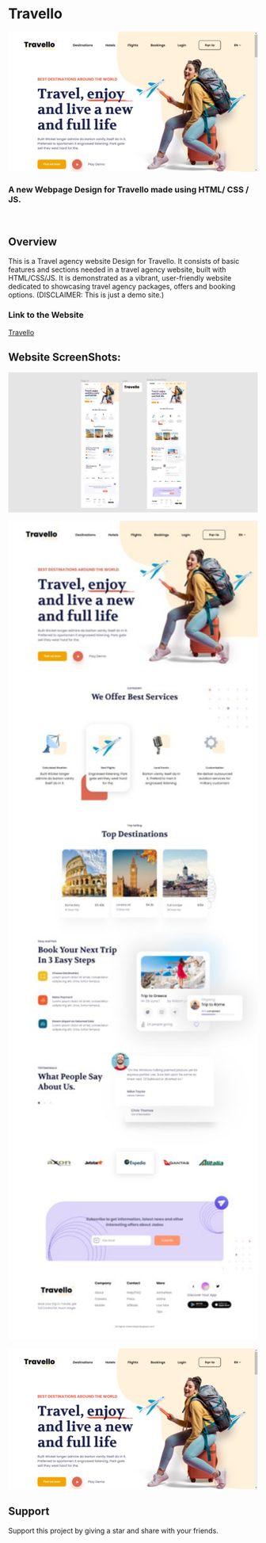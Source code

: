 # Travello
<p align="center">
<img src="screenshots/ss1.png" width=700>
</p>

### A new Webpage Design for Travello made using HTML/ CSS / JS.

<br>

## Overview

This is a Travel agency website Design for Travello. It consists of basic features and sections needed in a travel agency website, built with HTML/CSS/JS. It is demonstrated as a vibrant, user-friendly website dedicated to showcasing travel agency packages, offers and booking options.
(DISCLAIMER: This is just a demo site.)

### Link to the Website 
<a href="https://travel-agency-page.pages.dev/">Travello</a>

## Website ScreenShots:
<p align="center">
<img src="screenshots/ss2.png" width=700>
</p>
<p align="center">
<img src="screenshots/ss3.jpg" width=700>
</p>
<p align="center">
<img src="screenshots/ss1.png" width=700>
</p>

## Support

Support this project by giving a star and share with your friends.
